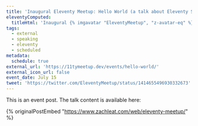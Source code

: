 ```yaml
---
title: 'Inaugural Eleventy Meetup: Hello World (a talk about Eleventy Serverless)'
eleventyComputed:
  titleHtml: 'Inaugural {% imgavatar "EleventyMeetup", "z-avatar-eq" %}Eleventy Meetup: Hello World (a talk about Eleventy Serverless)'
tags:
  - external
  - speaking
  - eleventy
  - scheduled
metadata:
  schedule: true
external_url: 'https://11tymeetup.dev/events/hello-world/'
external_icon_url: false
event_date: July 15
tweet: 'https://twitter.com/EleventyMeetup/status/1414655496930332673'
---
```

This is an event post. The talk content is available here:

{% originalPostEmbed "https://www.zachleat.com/web/eleventy-meetup/" %}
